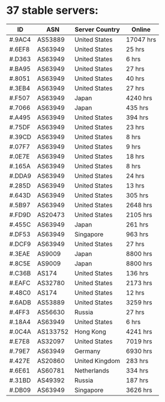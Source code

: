 # 37 stable servers:

| ID | ASN | Server Country | Online |
| ------ | ------ | ------ | ------ |
| #.9AC4 | AS53889 | United States | 17047 hrs |
| #.6EF8 | AS63949 | United States | 25 hrs |
| #.D363 | AS63949 | United States | 6 hrs |
| #.BA95 | AS63949 | United States | 27 hrs |
| #.8051 | AS63949 | United States | 40 hrs |
| #.3EB4 | AS63949 | United States | 27 hrs |
| #.F507 | AS63949 | Japan | 4240 hrs |
| #.7066 | AS63949 | Japan | 435 hrs |
| #.A495 | AS63949 | United States | 394 hrs |
| #.75DF | AS63949 | United States | 23 hrs |
| #.39CD | AS63949 | United States | 8 hrs |
| #.07F7 | AS63949 | United States | 9 hrs |
| #.0E7E | AS63949 | United States | 18 hrs |
| #.165A | AS63949 | United States | 8 hrs |
| #.DDA9 | AS63949 | United States | 24 hrs |
| #.285D | AS63949 | United States | 13 hrs |
| #.643D | AS63949 | United States | 305 hrs |
| #.5B97 | AS63949 | United States | 2648 hrs |
| #.FD9D | AS20473 | United States | 2105 hrs |
| #.455C | AS63949 | Japan | 261 hrs |
| #.DF53 | AS63949 | Singapore | 963 hrs |
| #.DCF9 | AS63949 | United States | 27 hrs |
| #.3EAE | AS9009 | Japan | 8800 hrs |
| #.8C5E | AS9009 | Japan | 8800 hrs |
| #.C36B | AS174 | United States | 136 hrs |
| #.EAFC | AS32780 | United States | 2173 hrs |
| #.48C0 | AS174 | United States | 12 hrs |
| #.6ADB | AS53889 | United States | 3259 hrs |
| #.4FF3 | AS56630 | Russia | 27 hrs |
| #.18A4 | AS63949 | United States | 6 hrs |
| #.0C4A | AS133752 | Hong Kong | 4241 hrs |
| #.E7E8 | AS32097 | United States | 7019 hrs |
| #.79E7 | AS63949 | Germany | 6930 hrs |
| #.427E | AS20860 | United Kingdom | 283 hrs |
| #.6E61 | AS60781 | Netherlands | 334 hrs |
| #.31BD | AS49392 | Russia | 187 hrs |
| #.DB09 | AS63949 | Singapore | 3626 hrs |

